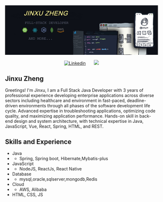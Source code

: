 <p align="center">
  <a href="https://github.com/jinxu518">
    <img src=https://github.com/jinxu518/jinxu518/blob/main/githubprofile.jpg alt="Jinxu Zheng" /></a>
</p>
<!-- Social icons section -->
<p align="center">
  <a href="https://www.linkedin.com/in/jinxu-zheng"><img width="32px" alt="Linkedin" title="Linkedin" src="https://i.imgur.com/PHl6kB7.png"/></a>
  &#8287;&#8287;&#8287;&#8287;&#8287;
   <a href="mailto:jinxuzheng.work@gmail.com" target='_blank'>
        <img src="https://i.imgur.com/dC5JCRq.png"/>
    </a>
</p>

## Jinxu Zheng
Greetings! I'm Jinxu, I am a Full Stack Java Developer with 3 years of professional experience developing enterprise applications across diverse sectors including healthcare and environment in fast-paced, deadline-driven environments through all phases of the software development life cycle. Advanced expertise in troubleshooting applications, optimizing code quality, and maximizing application performance. Hands-on skill in back-end design and system architecture, with technical expertise in Java, JavaScript, Vue, React, Spring, HTML, and REST.
## Skills and Experience
* Java
* * Spring, Spring boot, Hibernate,Mybatis-plus
* JavaScript
* * NodeJS, ReactJs, React Native
* Database
* * mysql,oracle,sqlserver,mongodb,Redis
* Cloud
* * AWS, Alibaba
* HTML, CSS, JS



<br/>
<!--
**jinxu518/jinxu518** is a ✨ _special_ ✨ repository because its `README.md` (this file) appears on your GitHub profile.

Here are some ideas to get you started:

- 🌱 I’m currently studying MSc in Computer Science
- 👯 I’m looking to collaborate on ...
- 🤔 I’m looking for help with ...
- 💬 Ask me about ...
- 📫 How to reach me: ...
- 😄 Pronouns: ...
- ⚡ Fun fact: ...
-->
